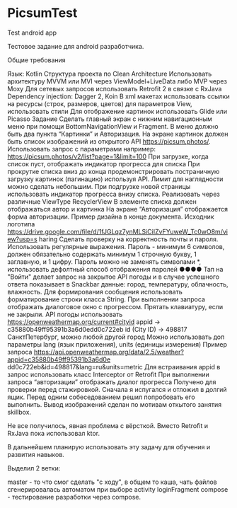 # PicsumTest
Test android app

Тестовое задание для android разработчика.

Общие требования

Язык: Kotlin
Структура проекта по Clean Architecture
Использовать архитектуру MVVM или MVI через ViewModel+LiveData либо MVP через Moxy
Для сетевых запросов использовать Retrofit 2 в связке с RxJava
Dependency injection: Dagger 2, Koin
В xml макетах использовать ссылки на ресурсы (строк, размеров, цветов) для параметров View, использовать стили
Для отображение картинок использовать Glide или Picasso Задание
Сделать главный экран с нижним навигационным меню при помощи BottomNavigationView и Fragment.
В меню должно быть два пункта “Картинки” и Авторизация.
На экране картинок должен быть список изображений из открытого API https://picsum.photos/. Использовать запрос с параметрами например: https://picsum.photos/v2/list?page=1&limit=100
При загрузке, когда список пуст, отображать индикатор прогресса для списка
При прокрутке списка вниз до конца продемонстрировать постраничную загрузку картинок (пагинацию) используя API. Лимит для наглядности можно сделать небольшим. При подгрузке новой страницы использовать индикатор прогресса внизу списка. Реализовать через различные ViewType RecyclerView
В элементе списка должен отображаться автор и картинка
На экране “Авторизация” отображается форма авторизации. Пример дизайна в конце документа. Исходник логотипа https://drive.google.com/file/d/1fJGLqz7ynMLSiCiIZvFYuweW_Tc0wO8m/view?usp=s haring
Сделать проверку на корректность почты и пароля. Использовать регулярные выражения. Пароль - минимум 6 символов, должен обязательно содержать минимум 1 строчную букву, 1 заглавную, и 1 цифру. Пароль можно не заменять символами *, использовать дефолтный способ отображения паролей ●●●●
Тап на "Войти" делает запрос на закрытое API погоды и в случае успешного ответа показывает в Snackbar данные: город, температуру, облачность, влажность. Для формирования сообщения использовать форматирование строки класса String. При выполнении запроса отображать диалоговое окно с прогрессом. Прятать клавиатуру, если не закрыли.
API погоды использовать https://openweathermap.org/current#cityid appid -> c35880b49ff95391b3a6d0edd0c722eb id (City ID) -> 498817 СанктПетербург, можно любой другой город Можно использовать доп параметры lang (язык приложения), units (единицы измерения) Пример запроса https://api.openweathermap.org/data/2.5/weather?appid=c35880b49ff95391b3a6d0e dd0c722eb&id=498817&lang=ru&units=metric
Для встраивания appid в запрос использовать класс Interceptor от Retrofit
При выполнении запроса “авторизации” отображать диалог прогресса
Получено для проверки перед стажировкой. Сначала я испугался и отложил в долгий ящик. Перед одним собеседованием решил попробовать его выполнить. Вывод изображений сделан по мотивам откытого занятия skillbox.

Не все получилось, явная проблема с вёрсткой. Вместо Retrofit и RxJava пока использовал ktor.

В дальнейшем планирую использовать эту задачу для обучения и развития навыков.

Выделил 2 ветки:

master - то что смог сделать "с ходу", в общем то каша, чать файлов сгенерировалась автоматом при выборе activity loginFragment
compose - тестирование разработки через compose.
